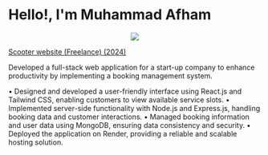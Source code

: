 # Hello!, I'm Muhammad Afham

<p align="center">
  <a href="https://skillicons.dev">
    <img src="https://skillicons.dev/icons?i=git,react,nodejs,arduino,express" />
  </a>
</p>

<a href="https://swyft-scooter.onrender.com">
<p>Scooter website (Freelance)	(2024)</p> 
</a>
Developed a full-stack web application for a start-up company to enhance productivity by implementing a booking management system. 

•	Designed and developed a user-friendly interface using React.js and Tailwind CSS, enabling customers to view available service slots.
•	Implemented server-side functionality with Node.js and Express.js, handling booking data and customer interactions.
•	Managed booking information and user data using MongoDB, ensuring data consistency and security.
•	Deployed the application on Render, providing a reliable and scalable hosting solution.

